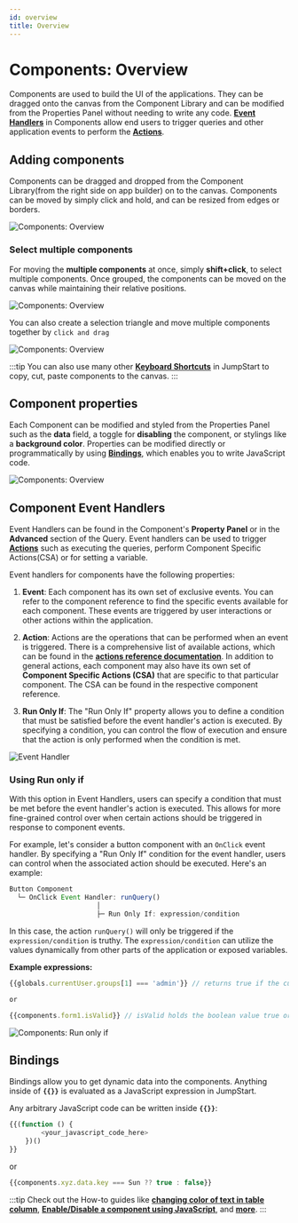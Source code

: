 ```yaml
---
id: overview
title: Overview
---
```


# Components: Overview

Components are used to build the UI of the applications. They can be dragged onto the canvas from the Component Library and can be modified from the Properties Panel without needing to write any code. **[Event Handlers](/docs/widgets/overview#component-event-handlers)** in Components allow end users to trigger queries and other application events to perform the **[Actions](/docs/category/actions-reference)**.

## Adding components

Components can be dragged and dropped from the Component Library(from the right side on app builder) on to the canvas. Components can be moved by simply click and hold, and can be resized from edges or borders.

<div style={{textAlign: 'center'}}>

<img className="screenshot-full" src="/img/widgets/overview/dragv2.gif" alt="Components: Overview" />

</div>

### Select multiple components

For moving the **multiple components** at once, simply **shift+click**, to select multiple components. Once grouped, the components can be moved on the canvas while maintaining their relative positions.

<div style={{textAlign: 'center'}}>

<img className="screenshot-full" src="/img/widgets/overview/selectv2.gif" alt="Components: Overview" />

</div>

You can also create a selection triangle and move multiple components together by `click and drag`

<div style={{textAlign: 'center'}}>

<img className="screenshot-full" src="/img/widgets/overview/dragselv2.gif" alt="Components: Overview" />

</div>

:::tip
You can also use many other **[Keyboard Shortcuts](/docs/tutorial/keyboard-shortcuts)** in JumpStart to copy, cut, paste components to the canvas.
:::

## Component properties

Each Component can be modified and styled from the Properties Panel such as the **data** field, a toggle for **disabling** the component, or stylings like a **background color**. Properties can be modified directly or programmatically by using **[Bindings](#bindings)**, which enables you to write JavaScript code.

<div style={{textAlign: 'center'}}>

<img className="screenshot-full" src="/img/widgets/overview/props.png" alt="Components: Overview" />

</div>

## Component Event Handlers

Event Handlers can be found in the Component's **Property Panel** or in the **Advanced** section of the Query. Event handlers can be used to trigger **[Actions](/docs/category/actions-reference)** such as executing the queries, perform Component Specific Actions(CSA) or for setting a variable.

Event handlers for components have the following properties:

1. **Event**: Each component has its own set of exclusive events. You can refer to the component reference to find the specific events available for each component. These events are triggered by user interactions or other actions within the application.

2. **Action**: Actions are the operations that can be performed when an event is triggered. There is a comprehensive list of available actions, which can be found in the **[actions reference documentation](/docs/category/actions-reference)**. In addition to general actions, each component may also have its own set of **Component Specific Actions (CSA)** that are specific to that particular component. The CSA can be found in the respective component reference.

3. **Run Only If**: The "Run Only If" property allows you to define a condition that must be satisfied before the event handler's action is executed. By specifying a condition, you can control the flow of execution and ensure that the action is only performed when the condition is met. 

<div style={{textAlign: 'center'}}>

<img className="screenshot-full" src="/img/widgets/overview/isvalid.png" alt="Event Handler" />

</div>

### Using Run only if

With this option in Event Handlers, users can specify a condition that must be met before the event handler's action is executed. This allows for more fine-grained control over when certain actions should be triggered in response to component events.

For example, let's consider a button component with an `OnClick` event handler. By specifying a "Run Only If" condition for the event handler, users can control when the associated action should be executed. Here's an example:

```javascript
Button Component
  └─ OnClick Event Handler: runQuery()
                      │
                      ├─ Run Only If: expression/condition
```

In this case, the action `runQuery()` will only be triggered if the `expression/condition` is truthy. The `expression/condition` can utilize the values dynamically from other parts of the application or exposed variables.

**Example expressions:**

```js
{{globals.currentUser.groups[1] === 'admin'}} // returns true if the current user is admin

or

{{components.form1.isValid}} // isValid holds the boolean value true or false
```

<div style={{textAlign: 'center'}}>

<img className="screenshot-full" src="/img/widgets/overview/admin.png" alt="Components: Run only if" />

</div>

## Bindings

Bindings allow you to get dynamic data into the components. Anything inside of **`{{}}`** is evaluated as a JavaScript expression in JumpStart.

Any arbitrary JavaScript code can be written inside **`{{}}`**:

```js
{{(function () {
        <your_javascript_code_here>
    })()
}}
```

or

```js
{{components.xyz.data.key === Sun ?? true : false}}
```

:::tip
Check out the How-to guides like **[changing color of text in table column](/docs/how-to/access-cellvalue-rowdata)**, **[Enable/Disable a component using JavaScript](/docs/how-to/access-currentuser)**, and **[more](/docs/category/how-to)**.
:::
